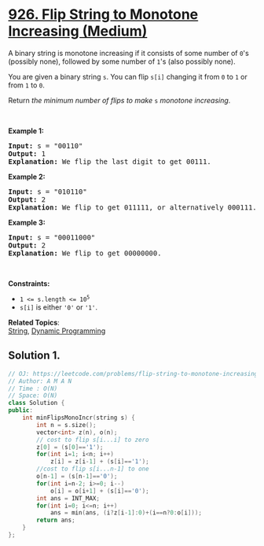 # [926. Flip String to Monotone Increasing (Medium)](https://leetcode.com/problems/flip-string-to-monotone-increasing/)

<p>A binary string is monotone increasing if it consists of some number of <code>0</code>'s (possibly none), followed by some number of <code>1</code>'s (also possibly none).</p>

<p>You are given a binary string <code>s</code>. You can flip <code>s[i]</code> changing it from <code>0</code> to <code>1</code> or from <code>1</code> to <code>0</code>.</p>

<p>Return <em>the minimum number of flips to make </em><code>s</code><em> monotone increasing</em>.</p>

<p>&nbsp;</p>
<p><strong>Example 1:</strong></p>

<pre><strong>Input:</strong> s = "00110"
<strong>Output:</strong> 1
<strong>Explanation:</strong> We flip the last digit to get 00111.
</pre>

<p><strong>Example 2:</strong></p>

<pre><strong>Input:</strong> s = "010110"
<strong>Output:</strong> 2
<strong>Explanation:</strong> We flip to get 011111, or alternatively 000111.
</pre>

<p><strong>Example 3:</strong></p>

<pre><strong>Input:</strong> s = "00011000"
<strong>Output:</strong> 2
<strong>Explanation:</strong> We flip to get 00000000.
</pre>

<p>&nbsp;</p>
<p><strong>Constraints:</strong></p>

<ul>
	<li><code>1 &lt;= s.length &lt;= 10<sup>5</sup></code></li>
	<li><code>s[i]</code> is either <code>'0'</code> or <code>'1'</code>.</li>
</ul>


**Related Topics**:  
[String](https://leetcode.com/tag/string/), [Dynamic Programming](https://leetcode.com/tag/dynamic-programming/)

## Solution 1.
 
```cpp
// OJ: https://leetcode.com/problems/flip-string-to-monotone-increasing/
// Author: A M A N
// Time : O(N)
// Space: O(N)
class Solution {
public:
    int minFlipsMonoIncr(string s) {
        int n = s.size();
        vector<int> z(n), o(n);
        // cost to flip s[i...i] to zero
        z[0] = (s[0]=='1');
        for(int i=1; i<n; i++)
            z[i] = z[i-1] + (s[i]=='1');
        //cost to flip s[i...n-1] to one
        o[n-1] = (s[n-1]=='0');
        for(int i=n-2; i>=0; i--)
            o[i] = o[i+1] + (s[i]=='0');
        int ans = INT_MAX;
        for(int i=0; i<=n; i++)
            ans = min(ans, (i?z[i-1]:0)+(i==n?0:o[i]));
        return ans;
    }
};
```